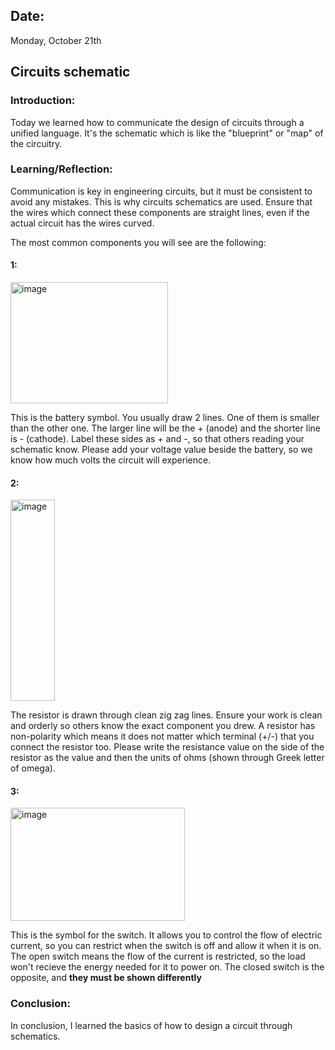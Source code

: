 ## Date:
Monday, October 21th

## Circuits schematic

### Introduction:
Today we learned how to communicate the design of circuits through a unified language. It's the schematic which is like the "blueprint" or "map" of the circuitry. 

### Learning/Reflection:
Communication is key in engineering circuits, but it must be consistent to avoid any mistakes. This is why circuits schematics are used. Ensure that the wires which connect these components are straight lines, even if the actual circuit has the wires curved.

The most common components you will see are the following:

#### 1:

<div>
  <img width="252" height="194" alt="image" src="https://github.com/user-attachments/assets/201e1991-3e59-41c3-bb9e-3e35b26ebd95" />
  <p>
    This is the battery symbol. You usually draw 2 lines. One of them is smaller than the other one. The larger line will be the + (anode) and the shorter line is - (cathode). Label these sides as + and -, so that others reading your schematic know. Please add your voltage value beside the battery, so we know how much volts the circuit will experience. 
  </p>
</div>

#### 2:
<div> 
  <img width="71" height="322" alt="image" src="https://github.com/user-attachments/assets/f4f2d872-4ce4-42af-948b-17fef48faae6" />
  <p>
    The resistor is drawn through clean zig zag lines. Ensure your work is clean and orderly so others know the exact component you drew. A resistor has non-polarity which means it does not matter which terminal (+/-) that you connect the resistor too. Please write the resistance value on the side of the resistor as the value and then the units of ohms (shown through Greek letter of omega). 
  </p>
</div>

#### 3:
<div> 
  <img width="279" height="181" alt="image" src="https://github.com/user-attachments/assets/88df7e87-40f1-44ee-b5ec-9d038513c8ab" />
  <p>
    This is the symbol for the switch. It allows you to control the flow of electric current, so you can restrict when the switch is off and allow it when it is on. The open switch means the flow of the current is restricted, so the load won't recieve the energy needed for it to power on. The closed switch is the opposite, and <b>they must be shown differently</b>
</div>

### Conclusion:
In conclusion, I learned the basics of how to design a circuit through schematics. 

